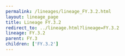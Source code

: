 ```yaml
---
permalink: /lineages/lineage_FY.3.2.html
layout: lineage_page
title: Lineage FY.3.2
redirect_to: ../lineage.html?lineage=FY.3.2
lineage: FY.3.2
parent: FY.3
children: ['FY.3.2']
---
```

